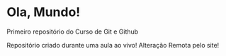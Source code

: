 # Ola, Mundo!
 Primeiro repositório do Curso de Git e Github

 Repositório criado durante uma aula ao vivo!
 Alteração Remota pelo site!
